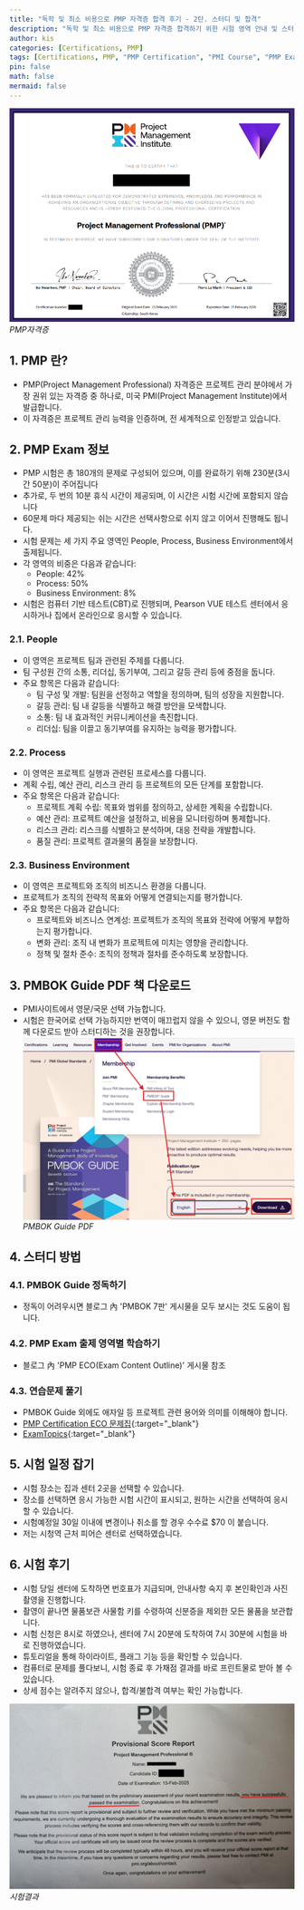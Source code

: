 ```yaml
---
title: "독학 및 최소 비용으로 PMP 자격증 합격 후기 - 2탄. 스터디 및 합격"
description: "독학 및 최소 비용으로 PMP 자격증 합격하기 위한 시험 영역 안내 및 스터디 방법 공유"
author: kis
categories: [Certifications, PMP]
tags: [Certifications, PMP, "PMP Certification", "PMI Course", "PMP Exam", 독학, 자격, Qualifications, "Self Study", 교육, "Education", 경력, "Experience", "최소 비용", "Minimum Cost", 합격후기, "Success Story"]
pin: false
math: false
mermaid: false
---
```


![PMP자격증](/assets/img/20250223/pmp23.png)
*PMP자격증*

## 1. PMP 란?
- PMP(Project Management Professional) 자격증은 프로젝트 관리 분야에서 가장 권위 있는 자격증 중 하나로, 미국 PMI(Project Management Institute)에서 발급합니다.
- 이 자격증은 프로젝트 관리 능력을 인증하며, 전 세계적으로 인정받고 있습니다.


## 2. PMP Exam 정보
- PMP 시험은 총 180개의 문제로 구성되어 있으며, 이를 완료하기 위해 230분(3시간 50분)이 주어집니다
- 추가로, 두 번의 10분 휴식 시간이 제공되며, 이 시간은 시험 시간에 포함되지 않습니다
- 60문제 마다 제공되는 쉬는 시간은 선택사항으로 쉬지 않고 이어서 진행해도 됩니다.
- 시험 문제는 세 가지 주요 영역인 People, Process, Business Environment에서 출제됩니다. 
- 각 영역의 비중은 다음과 같습니다:
    - People: 42%
    - Process: 50%
    - Business Environment: 8%
- 시험은 컴퓨터 기반 테스트(CBT)로 진행되며, Pearson VUE 테스트 센터에서 응시하거나 집에서 온라인으로 응시할 수 있습니다.

### 2.1. People
- 이 영역은 프로젝트 팀과 관련된 주제를 다룹니다. 
- 팀 구성원 간의 소통, 리더십, 동기부여, 그리고 갈등 관리 등에 중점을 둡니다. 
- 주요 항목은 다음과 같습니다:
    - 팀 구성 및 개발: 팀원을 선정하고 역할을 정의하며, 팀의 성장을 지원합니다.
    - 갈등 관리: 팀 내 갈등을 식별하고 해결 방안을 모색합니다.
    - 소통: 팀 내 효과적인 커뮤니케이션을 촉진합니다.
    - 리더십: 팀을 이끌고 동기부여를 유지하는 능력을 평가합니다.

### 2.2. Process
- 이 영역은 프로젝트 실행과 관련된 프로세스를 다룹니다. 
- 계획 수립, 예산 관리, 리스크 관리 등 프로젝트의 모든 단계를 포함합니다. 
- 주요 항목은 다음과 같습니다:
    - 프로젝트 계획 수립: 목표와 범위를 정의하고, 상세한 계획을 수립합니다.
    - 예산 관리: 프로젝트 예산을 설정하고, 비용을 모니터링하며 통제합니다.
    - 리스크 관리: 리스크를 식별하고 분석하며, 대응 전략을 개발합니다.
    - 품질 관리: 프로젝트 결과물의 품질을 보장합니다.

### 2.3. Business Environment
- 이 영역은 프로젝트와 조직의 비즈니스 환경을 다룹니다. 
- 프로젝트가 조직의 전략적 목표와 어떻게 연결되는지를 평가합니다. 
- 주요 항목은 다음과 같습니다:
    - 프로젝트와 비즈니스 연계성: 프로젝트가 조직의 목표와 전략에 어떻게 부합하는지 평가합니다.
    - 변화 관리: 조직 내 변화가 프로젝트에 미치는 영향을 관리합니다.
    - 정책 및 절차 준수: 조직의 정책과 절차를 준수하도록 보장합니다.


## 3. PMBOK Guide PDF 책 다운로드
- PMI사이트에서 영문/국문 선택 가능합니다.
- 시험은 한국어로 선택 가능하지만 번역이 매끄럽지 않을 수 있으니, 영문 버전도 함께 다운로드 받아 스터디하는 것을 권장합니다.
![PMBOK Guide PDF](/assets/img/20250223/pmp21.png)
*PMBOK Guide PDF*


## 4. 스터디 방법

### 4.1. PMBOK Guide 정독하기
- 정독이 어려우시면 블로그 內 'PMBOK 7판' 게시물을 모두 보시는 것도 도움이 됩니다.

### 4.2. PMP Exam 출제 영역별 학습하기
- 블로그 內 'PMP ECO(Exam Content Outline)' 게시물 참조

### 4.3. 연습문제 풀기
- PMBOK Guide 외에도 애자일 등 프로젝트 관련 용어와 의미를 이해해야 합니다.
- [PMP Certification ECO 문제집](https://search.shopping.naver.com/book/catalog/39969430620){:target="_blank"}
- [ExamTopics](https://www.examtopics.com/exams/pmi/pmp/view/){:target="_blank"}

## 5. 시험 일정 잡기
- 시험 장소는 집과 센터 2곳을 선택할 수 있습니다.
- 장소를 선택하면 응시 가능한 시험 시간이 표시되고, 원하는 시간을 선택하여 응시할 수 있습니다.
- 시험예정일 30일 이내에 변경이나 취소를 할 경우 수수료 $70 이 붙습니다.
- 저는 시청역 근처 피어슨 센터로 선택하였습니다.

## 6. 시험 후기
- 시험 당일 센터에 도착하면 번호표가 지급되며, 안내사항 숙지 후 본인확인과 사진촬영을 진행합니다.
- 촬영이 끝나면 물품보관 사물함 키를 수령하여 신분증을 제외한 모든 물품을 보관합니다.
- 시험 신청은 8시로 하였으나, 센터에 7시 20분에 도착하여 7시 30분에 시험을 바로 진행하였습니다.
- 튜토리얼을 통해 하이라이트, 플래그 기능 등을 확인할 수 있습니다.
- 컴퓨터로 문제를 풀다보니, 시험 종료 후 가채점 결과를 바로 프린트물로 받아 볼 수 있습니다.
- 상세 점수는 알려주지 않으나, 합격/불합격 여부는 확인 가능합니다.

![시험결과](/assets/img/20250223/pmp22.png)
*시험결과*

